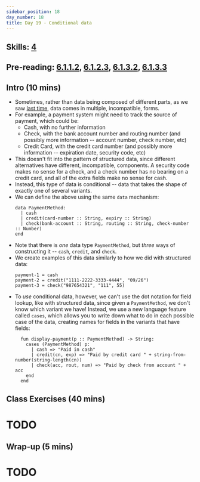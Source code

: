 ```yaml
---
sidebar_position: 18
day_number: 18
title: Day 19 - Conditional data
---
```


## Skills: [4](/skills/#(4))

## Pre-reading: [6.1.1.2](https://dcic-world.org/2024-09-03/intro-struct-data.html#%28part._.A_.First_.Peek_at_.Conditional_.Data%29), [6.1.2.3](https://dcic-world.org/2024-09-03/intro-struct-data.html#%28part._.Defining_and_.Creating_.Conditional_.Data%29), [6.1.3.2](https://dcic-world.org/2024-09-03/intro-struct-data.html#%28part._telling-apart-variants%29), [6.1.3.3](https://dcic-world.org/2024-09-03/intro-struct-data.html#%28part._process-fields-variants%29)

## Intro (10 mins)
- Sometimes, rather than data being composed of different parts, as we saw [last
  time](/days/17), data comes in multiple, incompatible, forms. 
- For example, a payment system might need to track the source of payment, which
  could be:
  - Cash, with no further information
  - Check, with the bank account number and routing number (and possibly more information -- account number, check number, etc)
  - Credit Card, with the credit card number (and possibly more information -- expiration date, security code, etc)
- This doesn't fit into the pattern of structured data, since different
  alternatives have different, incompatible, components. A security code makes
  no sense for a check, and a check number has no bearing on a credit card, and
  all of the extra fields make no sense for cash. 
- Instead, this type of data is conditional -- data that takes the shape of
  exactly one of several variants. 
- We can define the above using the same `data` mechanism:
  ```pyret
  data PaymentMethod:
    | cash
    | credit(card-number :: String, expiry :: String)
    | check(bank-account :: String, routing :: String, check-number :: Number)
  end
  ```
- Note that there is _one_ data type `PaymentMethod`, but _three_ ways of
  constructing it -- `cash`, `credit`, and `check`. 
- We create examples of this data similarly to how we did with structured data:
  ```pyret
  payment-1 = cash
  payment-2 = credit("1111-2222-3333-4444", "09/26")
  payment-3 = check("987654321", "111", 55)
  ```
- To _use_ conditional data, however, we can't use the dot notation for field lookup, like with structured data, 
  since given a `PaymentMethod`, we don't know which variant we have! Instead, we use a 
  new language feature called `cases`, which allows you to write down what to do in each possible case
  of the data, creating names for fields in the variants that have fields:
  ```pyret
    fun display-payment(p :: PaymentMethod) -> String:
      cases (PaymentMethod) p:
        | cash => "Paid in cash"
        | credit(cn, exp) => "Paid by credit card " + string-from-number(string-length(cn))
        | check(acc, rout, num) => "Paid by check from account " + acc
      end
    end
    ```

## Class Exercises (40 mins)

# TODO

## Wrap-up (5 mins)

# TODO


